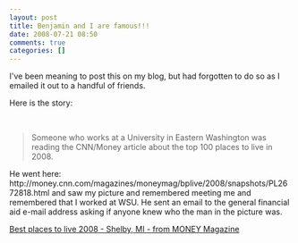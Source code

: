 ```yaml
---
layout: post
title: Benjamin and I are famous!!!
date: 2008-07-21 08:50
comments: true
categories: []
---
```

I've been meaning to post this on my blog, but had forgotten to do so as I emailed it out to a handful of friends.

Here is the story:

&nbsp;
<blockquote>Someone who works at a University in Eastern Washington was reading the CNN/Money article about the top 100 places to live in 2008.</blockquote>
He went here: http://money.cnn.com/magazines/moneymag/bplive/2008/snapshots/PL2672818.html and saw my picture and remembered meeting me and remembered that I worked at WSU. He sent an email to the general financial aid e-mail address asking if anyone knew who the man in the picture was.

<img style="max-width: 800px;" src="http://i2.cdn.turner.com/money/.element/img/1.0/sections/mag/moneymag/bplive/2008/snapshot/shelby_mi.jpg" alt="" />

<a href="http://money.cnn.com/magazines/moneymag/bplive/2008/snapshots/PL2672818.html">Best places to live 2008 - Shelby, MI - from MONEY Magazine</a>
